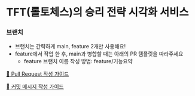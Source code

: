 # TFT(롤토체스)의 승리 전략 시각화 서비스


### 브랜치
- 브랜치는 간략하게 main, feature 2개만 사용해요!
- feature에서 작업 한 후, main과 병합할 때는 아래의 PR 템플릿을 따라주세요
  - feature 브랜치 이름 작성 방법: feature/기능요약

[🔗 Pull Request 작성 가이드](https://github.com/TFTrashaimase/tft-victory-planner/blob/main/.github/pull_request_template.md)

[🔗 커밋 메시지 작성 가이드](https://www.notion.so/dfc6c32caa2f4528961dd0b149902be5)

